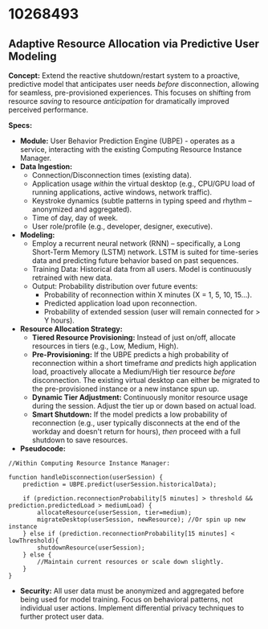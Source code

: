 # 10268493

## Adaptive Resource Allocation via Predictive User Modeling

**Concept:** Extend the reactive shutdown/restart system to a proactive, predictive model that anticipates user needs *before* disconnection, allowing for seamless, pre-provisioned experiences. This focuses on shifting from resource *saving* to resource *anticipation* for dramatically improved perceived performance.

**Specs:**

*   **Module:** User Behavior Prediction Engine (UBPE) - operates as a service, interacting with the existing Computing Resource Instance Manager.
*   **Data Ingestion:**
    *   Connection/Disconnection times (existing data).
    *   Application usage *within* the virtual desktop (e.g., CPU/GPU load of running applications, active windows, network traffic).
    *   Keystroke dynamics (subtle patterns in typing speed and rhythm – anonymized and aggregated).
    *   Time of day, day of week.
    *   User role/profile (e.g., developer, designer, executive).
*   **Modeling:**
    *   Employ a recurrent neural network (RNN) – specifically, a Long Short-Term Memory (LSTM) network. LSTM is suited for time-series data and predicting future behavior based on past sequences.
    *   Training Data: Historical data from all users. Model is continuously retrained with new data.
    *   Output: Probability distribution over future events:
        *   Probability of reconnection within X minutes (X = 1, 5, 10, 15…).
        *   Predicted application load upon reconnection.
        *   Probability of extended session (user will remain connected for > Y hours).
*   **Resource Allocation Strategy:**
    *   **Tiered Resource Provisioning:**  Instead of just on/off, allocate resources in tiers (e.g., Low, Medium, High).
    *   **Pre-Provisioning:** If the UBPE predicts a high probability of reconnection within a short timeframe *and* predicts high application load, proactively allocate a Medium/High tier resource *before* disconnection. The existing virtual desktop can either be migrated to the pre-provisioned instance or a new instance spun up.
    *   **Dynamic Tier Adjustment:**  Continuously monitor resource usage during the session.  Adjust the tier up or down based on actual load.
    *   **Smart Shutdown:** If the model predicts a low probability of reconnection (e.g., user typically disconnects at the end of the workday and doesn't return for hours), *then* proceed with a full shutdown to save resources.
*   **Pseudocode:**

```
//Within Computing Resource Instance Manager:

function handleDisconnection(userSession) {
    prediction = UBPE.predict(userSession.historicalData);

    if (prediction.reconnectionProbability[5 minutes] > threshold && prediction.predictedLoad > mediumLoad) {
        allocateResource(userSession, tier=medium);
        migrateDesktop(userSession, newResource); //Or spin up new instance
    } else if (prediction.reconnectionProbability[15 minutes] < lowThreshold){
        shutdownResource(userSession);
    } else {
        //Maintain current resources or scale down slightly.
    }
}
```

*   **Security:** All user data must be anonymized and aggregated before being used for model training.  Focus on behavioral patterns, not individual user actions.  Implement differential privacy techniques to further protect user data.